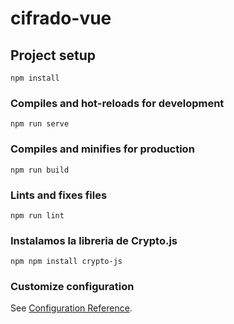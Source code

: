 # cifrado-vue

## Project setup
```
npm install
```

### Compiles and hot-reloads for development
```
npm run serve
```

### Compiles and minifies for production
```
npm run build
```

### Lints and fixes files
```
npm run lint
```
### Instalamos la libreria de Crypto.js
```
npm npm install crypto-js
```

### Customize configuration
See [Configuration Reference](https://cli.vuejs.org/config/).
